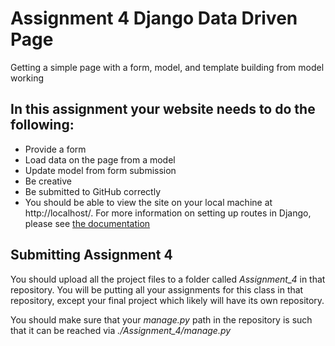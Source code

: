 # Assignment 4 Django Data Driven Page
Getting a simple page with a form, model, and template building from model working

## In this assignment your website needs to do the following:

* Provide a form
* Load data on the page from a model
* Update model from form submission
* Be creative
* Be submitted to GitHub correctly
* You should be able to view the site on your local machine at http://localhost/. For more information on setting up routes in Django, please see [the documentation](https://docs.djangoproject.com/en/1.10/topics/http/urls/)

## Submitting Assignment 4

You should upload all the project files to a folder called *Assignment_4* in that repository. You will be putting all your assignments for this class in that repository, except your final project which likely will have its own repository.

You should make sure that your *manage.py* path in the repository is such that it can be reached via *./Assignment_4/manage.py*
